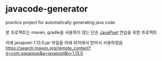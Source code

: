 # javacode-generator
practice project for automatically generating java code

본 프로젝트는 maven, gradle을 사용하지 않는 단순 [JavaPoet](https://github.com/square/javapoet) 연습을 위한 프로젝트

이에 javapoet-1.13.0.jar 파일을 아래 위치에서 받아서 사용하였음
https://search.maven.org/remote_content?g=com.squareup&a=javapoet&v=1.13.0